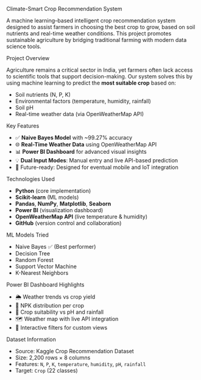 Climate-Smart Crop Recommendation System

A machine learning–based intelligent crop recommendation system designed to assist farmers in choosing the best crop to grow, based on soil nutrients and real-time weather conditions. This project promotes sustainable agriculture by bridging traditional farming with modern data science tools.

Project Overview

Agriculture remains a critical sector in India, yet farmers often lack access to scientific tools that support decision-making. Our system solves this by using machine learning to predict the **most suitable crop** based on:

- Soil nutrients (N, P, K)
- Environmental factors (temperature, humidity, rainfall)
- Soil pH
- Real-time weather data (via OpenWeatherMap API)

 Key Features

- ✅ **Naive Bayes Model** with ~99.27% accuracy
- 🌐 **Real-Time Weather Data** using OpenWeatherMap API
- 📊 **Power BI Dashboard** for advanced visual insights
- 💡 **Dual Input Modes**: Manual entry and live API-based prediction
- 📱 Future-ready: Designed for eventual mobile and IoT integration

Technologies Used

- **Python** (core implementation)
- **Scikit-learn** (ML models)
- **Pandas**, **NumPy**, **Matplotlib**, **Seaborn**
- **Power BI** (visualization dashboard)
- **OpenWeatherMap API** (live temperature & humidity)
- **GitHub** (version control and collaboration)

ML Models Tried

- Naive Bayes ✅ (Best performer)
- Decision Tree
- Random Forest
- Support Vector Machine
- K-Nearest Neighbors

Power BI Dashboard Highlights

- 🌦️ Weather trends vs crop yield
- 🧪 NPK distribution per crop
- 🌱 Crop suitability vs pH and rainfall
- 🗺️ Weather map with live API integration
- 🔘 Interactive filters for custom views

Dataset Information

- Source: Kaggle Crop Recommendation Dataset
- Size: 2,200 rows × 8 columns
- Features: `N`, `P`, `K`, `temperature`, `humidity`, `pH`, `rainfall`
- Target: `Crop` (22 classes)
